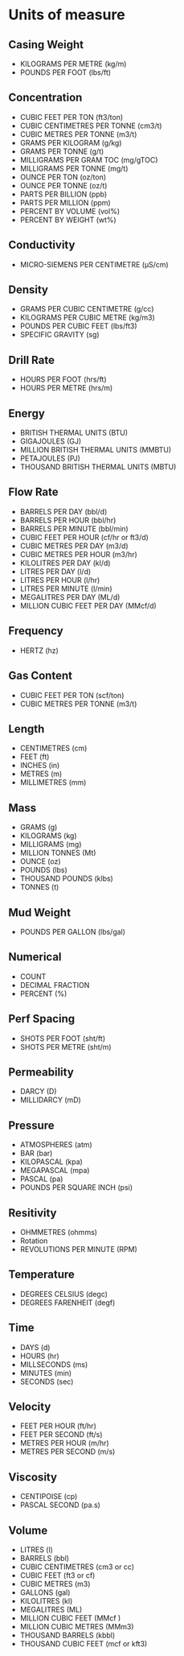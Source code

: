 # Units of measure

## Casing Weight
- KILOGRAMS PER METRE (kg/m)
- POUNDS PER FOOT (lbs/ft)
## Concentration
- CUBIC FEET PER TON (ft3/ton)
- CUBIC CENTIMETRES PER TONNE (cm3/t)
- CUBIC METRES PER TONNE (m3/t)
- GRAMS PER KILOGRAM (g/kg)
- GRAMS PER TONNE (g/t)
- MILLIGRAMS PER GRAM TOC (mg/gTOC)
- MILLIGRAMS PER TONNE (mg/t)
- OUNCE PER TON (oz/ton)
- OUNCE PER TONNE (oz/t)
- PARTS PER BILLION (ppb)
- PARTS PER MILLION (ppm)
- PERCENT BY VOLUME (vol%)
- PERCENT BY WEIGHT (wt%)
## Conductivity
- MICRO-SIEMENS PER CENTIMETRE (µS/cm)
## Density
- GRAMS PER CUBIC CENTIMETRE (g/cc)
- KILOGRAMS PER CUBIC METRE (kg/m3)
- POUNDS PER CUBIC FEET (lbs/ft3)
- SPECIFIC GRAVITY (sg)
## Drill Rate
- HOURS PER FOOT (hrs/ft)
- HOURS PER METRE (hrs/m)
## Energy
- BRITISH THERMAL UNITS (BTU)
- GIGAJOULES (GJ)
- MILLION BRITISH THERMAL UNITS (MMBTU)
- PETAJOULES (PJ)
- THOUSAND BRITISH THERMAL UNITS (MBTU)
## Flow Rate
- BARRELS PER DAY (bbl/d)
- BARRELS PER HOUR (bbl/hr)
- BARRELS PER MINUTE (bbl/min)
- CUBIC FEET PER HOUR (cf/hr or ft3/d)
- CUBIC METRES PER DAY (m3/d)
- CUBIC METRES PER HOUR (m3/hr)
- KILOLITRES PER DAY (kl/d)
- LITRES PER DAY (l/d)
- LITRES PER HOUR (l/hr)
- LITRES PER MINUTE  (l/min)
- MEGALITRES PER DAY (ML/d)
- MILLION CUBIC FEET PER DAY (MMcf/d)
## Frequency
- HERTZ (hz)
## Gas Content
- CUBIC FEET PER TON (scf/ton)
- CUBIC METRES PER TONNE (m3/t)
## Length
- CENTIMETRES (cm)
- FEET (ft)
- INCHES (in)
- METRES  (m)
- MILLIMETRES (mm)
## Mass
- GRAMS (g)
- KILOGRAMS (kg)
- MILLIGRAMS (mg)
- MILLION TONNES (Mt)
- OUNCE (oz)
- POUNDS (lbs)
- THOUSAND POUNDS (klbs)
- TONNES (t)
## Mud Weight
- POUNDS PER GALLON (lbs/gal)
## Numerical
- COUNT
- DECIMAL FRACTION
- PERCENT (%)
## Perf Spacing
- SHOTS PER FOOT (sht/ft)
- SHOTS PER METRE (sht/m)
## Permeability
- DARCY (D)
- MILLIDARCY (mD)
## Pressure
- ATMOSPHERES (atm)
- BAR (bar)
- KILOPASCAL (kpa)
- MEGAPASCAL (mpa)
- PASCAL (pa)
- POUNDS PER SQUARE INCH (psi)
## Resitivity
- OHMMETRES (ohmms)
- Rotation
- REVOLUTIONS PER MINUTE (RPM)
## Temperature
- DEGREES CELSIUS (degc)
- DEGREES FARENHEIT (degf)
## Time
- DAYS (d)
- HOURS (hr)
- MILLSECONDS (ms)
- MINUTES (min)
- SECONDS (sec)
## Velocity
- FEET PER HOUR (ft/hr)
- FEET PER SECOND (ft/s)
- METRES PER HOUR (m/hr)
- METRES PER SECOND (m/s)
## Viscosity
- CENTIPOISE (cp)
- PASCAL SECOND (pa.s)
## Volume
- LITRES (l)
- BARRELS (bbl)
- CUBIC CENTIMETRES (cm3 or cc)
- CUBIC FEET (ft3 or cf)
- CUBIC METRES (m3)
- GALLONS (gal)
- KILOLITRES (kl)
- MEGALITRES (ML)
- MILLION CUBIC FEET (MMcf )
- MILLION CUBIC METRES (MMm3)
- THOUSAND BARRELS (kbbl)
- THOUSAND CUBIC FEET (mcf or kft3)